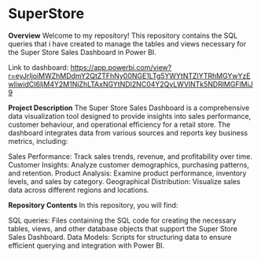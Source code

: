 # SuperStore
**Overview**
Welcome to my repository! This repository contains the SQL queries that i have created to manage the tables and views necessary for the Super Store Sales Dashboard in Power BI.

Link to dashboard: https://app.powerbi.com/view?r=eyJrIjoiMWZhMDdmY2QtZTFhNy00NGE1LTg5YWYtNTZlYTRhMGYwYzEwIiwidCI6IjM4Y2M1NjZhLTAxNGYtNDI2NC04Y2QyLWVlNTk5NDRlMGFlMiJ9

**Project Description**
The Super Store Sales Dashboard is a comprehensive data visualization tool designed to provide insights into sales performance, customer behaviour, and operational efficiency for a retail store. The dashboard integrates data from various sources and reports key business metrics, including:

Sales Performance: Track sales trends, revenue, and profitability over time.
Customer Insights: Analyze customer demographics, purchasing patterns, and retention.
Product Analysis: Examine product performance, inventory levels, and sales by category.
Geographical Distribution: Visualize sales data across different regions and locations.

**Repository Contents**
In this repository, you will find:

SQL queries: Files containing the SQL code for creating the necessary tables, views, and other database objects that support the Super Store Sales Dashboard.
Data Models: Scripts for structuring data to ensure efficient querying and integration with Power BI.
